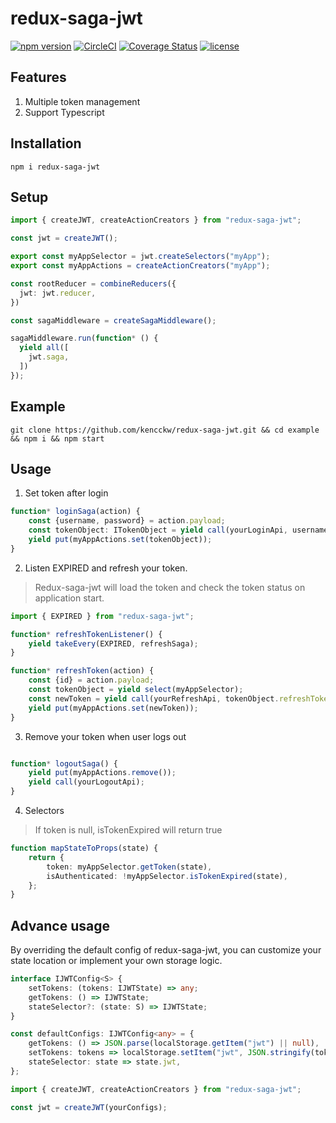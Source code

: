 # redux-saga-jwt
[![npm version](https://badge.fury.io/js/redux-saga-jwt.svg)](https://www.npmjs.com/package/redux-saga-jwt)
[![CircleCI](https://circleci.com/gh/kencckw/redux-saga-jwt.svg?style=shield)](https://circleci.com/gh/kencckw/redux-saga-jwt)
[![Coverage Status](https://coveralls.io/repos/github/kencckw/redux-saga-jwt/badge.svg?branch=)](https://coveralls.io/github/kencckw/redux-saga-jwt?branch=)
[![license](https://img.shields.io/github/license/kencckw/redux-saga-jwt.svg)](https://github.com/kencckw/redux-saga-jwt/blob/master/LICENSE.md)

## Features
1. Multiple token management
2. Support Typescript

## Installation
```npm i redux-saga-jwt```

## Setup
```typescript
import { createJWT, createActionCreators } from "redux-saga-jwt";

const jwt = createJWT();

export const myAppSelector = jwt.createSelectors("myApp");
export const myAppActions = createActionCreators("myApp");

const rootReducer = combineReducers({
  jwt: jwt.reducer,
})

const sagaMiddleware = createSagaMiddleware();

sagaMiddleware.run(function* () {
  yield all([
    jwt.saga,
  ])
});
```

## Example
```
git clone https://github.com/kencckw/redux-saga-jwt.git && cd example && npm i && npm start
```

## Usage
1. Set token after login 
```typescript
function* loginSaga(action) {
    const {username, password} = action.payload;
    const tokenObject: ITokenObject = yield call(yourLoginApi, username, password)
    yield put(myAppActions.set(tokenObject));
}
```
2. Listen EXPIRED and refresh your token.
> Redux-saga-jwt will load the token and check the token status on application start.
```typescript
import { EXPIRED } from "redux-saga-jwt";

function* refreshTokenListener() {
    yield takeEvery(EXPIRED, refreshSaga);
}

function* refreshToken(action) {
    const {id} = action.payload;
    const tokenObject = yield select(myAppSelector);
    const newToken = yield call(yourRefreshApi, tokenObject.refreshToken);
    yield put(myAppActions.set(newToken));
}
```
3. Remove your token when user logs out
```typescript

function* logoutSaga() {
    yield put(myAppActions.remove());
    yield call(yourLogoutApi);
}

```
4. Selectors
> If token is null, isTokenExpired will return true
```typescript
function mapStateToProps(state) {
    return {
        token: myAppSelector.getToken(state),
        isAuthenticated: !myAppSelector.isTokenExpired(state),
    };
}
```

## Advance usage

By overriding the default config of redux-saga-jwt, you can customize your state location or implement your own storage logic.

```typescript
interface IJWTConfig<S> {
    setTokens: (tokens: IJWTState) => any;
    getTokens: () => IJWTState;
    stateSelector?: (state: S) => IJWTState;
}

const defaultConfigs: IJWTConfig<any> = {
    getTokens: () => JSON.parse(localStorage.getItem("jwt") || null),
    setTokens: tokens => localStorage.setItem("jwt", JSON.stringify(tokens)),
    stateSelector: state => state.jwt,
};
```

```typescript
import { createJWT, createActionCreators } from "redux-saga-jwt";

const jwt = createJWT(yourConfigs);
```
